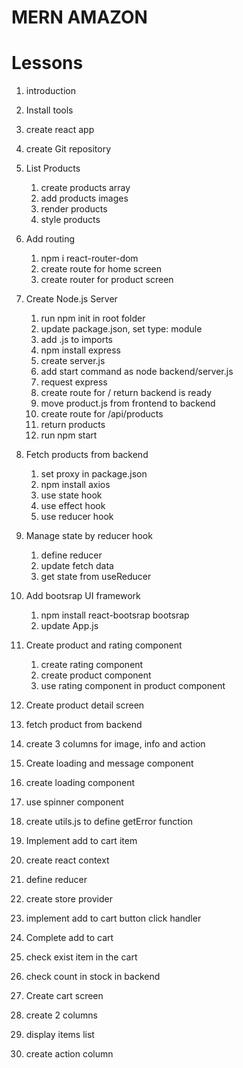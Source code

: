 # MERN AMAZON

# Lessons

1. introduction
2. Install tools
3. create react app
4. create Git repository

5. List Products

   1. create products array
   2. add products images
   3. render products
   4. style products

6. Add routing

   1. npm i react-router-dom
   2. create route for home screen
   3. create router for product screen

7. Create Node.js Server

   1. run npm init in root folder
   2. update package.json, set type: module
   3. add .js to imports
   4. npm install express
   5. create server.js
   6. add start command as node backend/server.js
   7. request express
   8. create route for / return backend is ready
   9. move product.js from frontend to backend
   10. create route for /api/products
   11. return products
   12. run npm start

8. Fetch products from backend

   1. set proxy in package.json
   2. npm install axios
   3. use state hook
   4. use effect hook
   5. use reducer hook

9. Manage state by reducer hook

   1. define reducer
   2. update fetch data
   3. get state from useReducer

10. Add bootsrap UI framework

    1. npm install react-bootsrap bootsrap
    2. update App.js

11. Create product and rating component

    1. create rating component
    2. create product component
    3. use rating component in product component

12. Create product detail screen
   1. fetch product from backend
   2. create 3 columns for image, info and action

13. Create loading and message component
   1. create loading component
   2. use spinner component
   3. create utils.js to define getError function

14. Implement add to cart item
   1. create react context
   2. define reducer
   3. create store provider
   4. implement add to cart button click handler

15. Complete add to cart
   1. check exist item in the cart
   2. check count in stock in backend

16. Create cart screen
   1. create 2 columns 
   2. display items list
   3. create action column
   